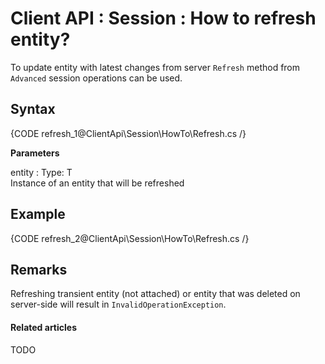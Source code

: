 # Client API : Session : How to refresh entity?

To update entity with latest changes from server `Refresh` method from `Advanced` session operations can be used.

## Syntax

{CODE refresh_1@ClientApi\Session\HowTo\Refresh.cs /}

**Parameters**

entity
:   Type: T   
Instance of an entity that will be refreshed

## Example

{CODE refresh_2@ClientApi\Session\HowTo\Refresh.cs /}

## Remarks

Refreshing transient entity (not attached) or entity that was deleted on server-side will result in `InvalidOperationException`.

#### Related articles

TODO